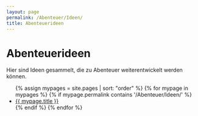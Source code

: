 ```yaml
---
layout: page
permalink: /Abenteuer/Ideen/
title: Abenteuerideen
---
```


# Abenteuerideen

Hier sind Ideen gesammelt, die zu Abenteuer weiterentwickelt werden können.

<ul>
  {% assign mypages = site.pages | sort: "order" %}
    {% for mypage in mypages %}
        {% if mypage.permalink contains '/Abenteuer/Ideen/' %}
            <li><a href="{{ site.baseurl }}{{ mypage.url }}">{{ mypage.title }}</a></li>
        {% endif %}
    {% endfor %}
</ul>
